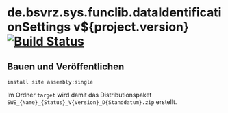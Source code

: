 de.bsvrz.sys.funclib.dataIdentificationSettings v${project.version} [![Build Status](https://travis-ci.org/datenverteiler/de.bsvrz.sys.funclib.dataIdentificationSettings.svg?branch=master)](https://travis-ci.org/datenverteiler/de.bsvrz.sys.funclib.dataIdentificationSettings)
=======================================================


Bauen und Veröffentlichen
-------------------------

    install site assembly:single

Im Ordner `target` wird damit das Distributionspaket
`SWE_{Name}_{Status}_V{Version}_D{Standdatum}.zip` erstellt.
